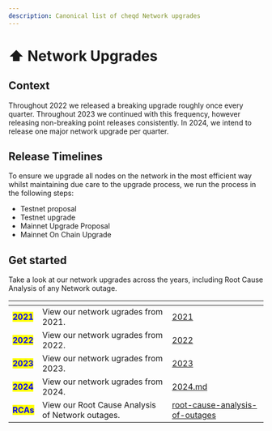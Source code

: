 ```yaml
---
description: Canonical list of cheqd Network upgrades
---
```


# ⬆️ Network Upgrades

## Context

Throughout 2022 we released a breaking upgrade roughly once every quarter. Throughout 2023 we continued with this frequency, however releasing non-breaking point releases consistently. In 2024, we intend to release one major network upgrade per quarter.

## Release Timelines

To ensure we upgrade all nodes on the network in the most efficient way whilst maintaining due care to the upgrade process, we run the process in the following steps:

* Testnet proposal
* Testnet upgrade
* Mainnet Upgrade Proposal
* Mainnet On Chain Upgrade

## Get started

Take a look at our network upgrades across the years, including Root Cause Analysis of any Network outage.&#x20;

<table data-view="cards"><thead><tr><th></th><th></th><th data-hidden data-card-target data-type="content-ref"></th></tr></thead><tbody><tr><td><mark style="color:blue;"><strong>2021</strong></mark></td><td>View our network ugrades from 2021.</td><td><a href="2021/">2021</a></td></tr><tr><td><mark style="color:blue;"><strong>2022</strong></mark></td><td>View our network ugrades from 2022.</td><td><a href="2022/">2022</a></td></tr><tr><td><mark style="color:blue;"><strong>2023</strong></mark></td><td>View our network ugrades from 2023.</td><td><a href="2023/">2023</a></td></tr><tr><td><mark style="color:blue;"><strong>2024</strong></mark></td><td>View our network ugrades from 2024.</td><td><a href="2024.md">2024.md</a></td></tr><tr><td><mark style="color:blue;"><strong>RCAs</strong></mark></td><td>View our Root Cause Analysis of Network outages.</td><td><a href="root-cause-analysis-of-outages/">root-cause-analysis-of-outages</a></td></tr></tbody></table>
